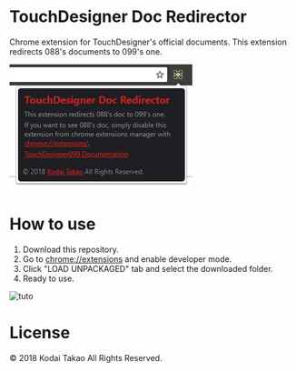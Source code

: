 # TouchDesigner Doc Redirector
Chrome extension for TouchDesigner's official documents.
This extension redirects 088's documents to 099's one.

![thumbnail](https://github.com/kodai100/TD_DocRedirector/blob/master/images/thumbnails/thumbnail.png)

# How to use
1. Download this repository.
2. Go to [chrome://extensions](chrome://extensions) and enable developer mode.
3. Click "LOAD UNPACKAGED" tab and select the downloaded folder.
4. Ready to use.

![tuto](https://developer.chrome.com/static/images/get_started/load_extension.png)

# License
&copy; 2018 Kodai Takao All Rights Reserved.